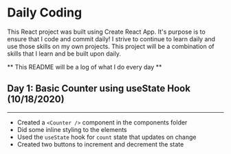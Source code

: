 # Daily Coding

This React project was built using Create React App. It's purpose is to ensure that I code and commit daily! I strive to continue to learn daily and use those skills on my own projects. This project will be a combination of skills that I learn and be built upon daily.

** This README will be a log of what I do every day **

## Day 1: Basic Counter using useState Hook (10/18/2020)

---

- Created a `<Counter />` component in the components folder
- Did some inline styling to the elements
- Used the `useState` hook for `count` state that updates on change
- Created two buttons to increment and decrement the state
